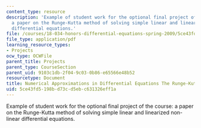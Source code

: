 ```yaml
---
content_type: resource
description: 'Example of student work for the optional final project of the course:
  a paper on the Runge-Kutta method of solving simple linear and linearized non-linear
  differential equations.'
file: /courses/18-034-honors-differential-equations-spring-2009/5ce43fd5198bd73cd5ebc631326eff1a_MIT18_034s09_proj03_rungekutta.pdf
file_type: application/pdf
learning_resource_types:
- Projects
ocw_type: OCWFile
parent_title: Projects
parent_type: CourseSection
parent_uid: 9103c1db-2f04-9c03-0b86-e65566e48b52
resourcetype: Document
title: Numerical Approximations in Differential Equations The Runge-Kutta Method
uid: 5ce43fd5-198b-d73c-d5eb-c631326eff1a
---
```

Example of student work for the optional final project of the course: a paper on the Runge-Kutta method of solving simple linear and linearized non-linear differential equations.

